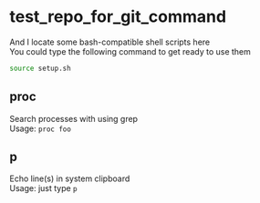 test_repo_for_git_command
=========================

And I locate some bash-compatible shell scripts here  
You could type the following command to get ready to use them  
```bash
source setup.sh
```

## proc

  Search processes with using grep  
  Usage: `proc foo`

## p

  Echo line(s) in system clipboard  
  Usage: just type `p`

